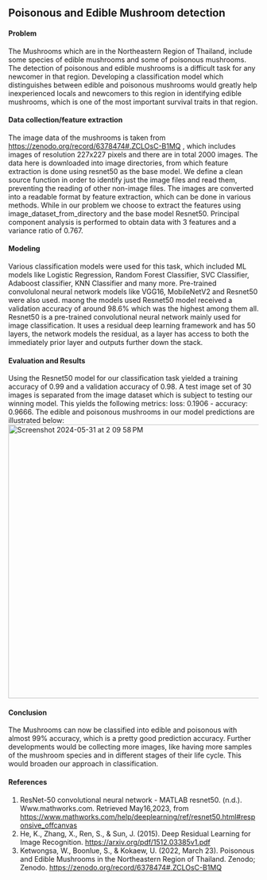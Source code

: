## Poisonous and Edible Mushroom detection

#### Problem
The Mushrooms which are in the Northeastern Region of Thailand, include some species of edible mushrooms and some of poisonous mushrooms. The detection of poisonous and edible mushrooms is a difficult task for any newcomer in that region. Developing a classification model which distinguishes between edible and poisonous mushrooms would greatly help inexperienced locals and newcomers to this region in identifying edible mushrooms, which is one of the most important survival traits in that region.

#### Data collection/feature extraction
The image data of the mushrooms is taken from https://zenodo.org/record/6378474#.ZCLOsC-B1MQ , which includes images of resolution 227x227 pixels and there are in total 2000 images. The data here is downloaded into image directories, from which feature extraction is done using resnet50 as the base model.
We define a clean source function in order to identify just the image files and read them, preventing the reading of other non-image files. The images are converted into a readable format by feature extraction, which can be done in various methods. While in our problem we choose to extract the features using image_dataset_from_directory and the base model Resnet50. Principal component analysis is performed to obtain data with 3 features and a variance ratio of 0.767.

#### Modeling
Various classification models were used for this task, which included ML models like Logistic Regression, Random Forest Classifier, SVC Classifier, Adaboost classifier, KNN Classifier and many more. Pre-trained convolulonal neural network models like VGG16, MobileNetV2 and Resnet50 were also used. maong the models used Resnet50 model received a validation accuracy of around 98.6% which was the highest among them all.
Resnet50 is a pre-trained convolutional neural network mainly used for image classification. It uses a residual deep learning framework and has 50 layers, the network models the residual, as a layer has access to both the immediately prior layer and outputs further down the stack.

#### Evaluation and Results
Using the Resnet50 model for our classification task yielded a training accuracy of 0.99 and a validation accuracy of 0.98.
A test image set of 30 images is separated from the image dataset which is subject to testing our winning model. This yields the following metrics: loss: 0.1906 - accuracy: 0.9666. The edible and poisonous mushrooms in our model predictions are illustrated below:
<img width="551" alt="Screenshot 2024-05-31 at 2 09 58 PM" src="https://github.com/Neelesh1305/Edible-Poisonous-Mushrooms-classification/assets/113800036/d129147d-016a-46ee-a6ea-dfd0ff50a1aa">

#### Conclusion
The Mushrooms can now be classified into edible and poisonous with almost 99% accuracy, which is a pretty good prediction accuracy. Further developments would be collecting more images, like having more samples of the mushroom species and in different stages of their life cycle. This would broaden our approach in classification.

#### References
1. ResNet-50 convolutional neural network - MATLAB resnet50. (n.d.). Www.mathworks.com. Retrieved May16,2023, from https://www.mathworks.com/help/deeplearning/ref/resnet50.html#responsive_offcanvas 
2. He, K., Zhang, X., Ren, S., & Sun, J. (2015). Deep Residual Learning for Image Recognition. https://arxiv.org/pdf/1512.03385v1.pdf
3. Ketwongsa, W., Boonlue, S., & Kokaew, U. (2022, March 23). Poisonous and Edible Mushrooms in the Northeastern Region of Thailand. Zenodo; Zenodo. https://zenodo.org/record/6378474#.ZCLOsC-B1MQ
